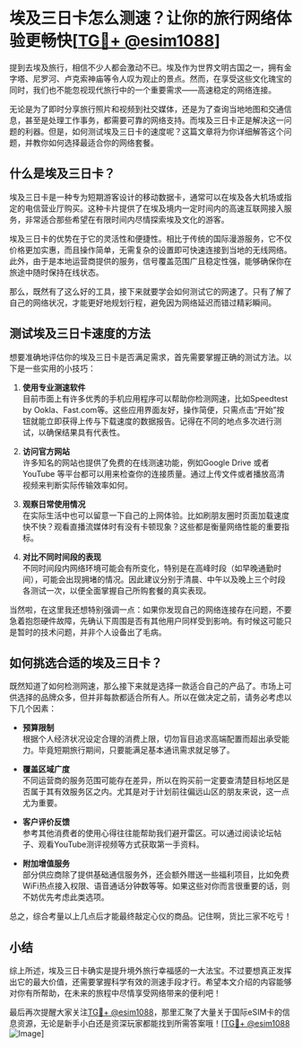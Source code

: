 # 埃及三日卡怎么测速？让你的旅行网络体验更畅快[[TG💪+ @esim1088](https://t.me/s/esim1088)]

提到去埃及旅行，相信不少人都会激动不已。埃及作为世界文明古国之一，拥有金字塔、尼罗河、卢克索神庙等令人叹为观止的景点。然而，在享受这些文化瑰宝的同时，我们也不能忽视现代旅行中的一个重要需求——高速稳定的网络连接。

无论是为了即时分享旅行照片和视频到社交媒体，还是为了查询当地地图和交通信息，甚至是处理工作事务，都需要可靠的网络支持。而埃及三日卡正是解决这一问题的利器。但是，如何测试埃及三日卡的速度呢？这篇文章将为你详细解答这个问题，并教你如何选择最适合你的网络套餐。

## 什么是埃及三日卡？

埃及三日卡是一种专为短期游客设计的移动数据卡，通常可以在埃及各大机场或指定的电信营业厅购买。这种卡片提供了在埃及境内一定时间内的高速互联网接入服务，非常适合那些希望在有限时间内尽情探索埃及文化的游客。

埃及三日卡的优势在于它的灵活性和便捷性。相比于传统的国际漫游服务，它不仅价格更加实惠，而且操作简单，无需复杂的设置即可快速连接到当地的无线网络。此外，由于是本地运营商提供的服务，信号覆盖范围广且稳定性强，能够确保你在旅途中随时保持在线状态。

那么，既然有了这么好的工具，接下来就要学会如何测试它的网速了。只有了解了自己的网络状况，才能更好地规划行程，避免因为网络延迟而错过精彩瞬间。

## 测试埃及三日卡速度的方法

想要准确地评估你的埃及三日卡是否满足需求，首先需要掌握正确的测试方法。以下是一些实用的小技巧：

1. **使用专业测速软件**  
   目前市面上有许多优秀的手机应用程序可以帮助你检测网速，比如Speedtest by Ookla、Fast.com等。这些应用界面友好，操作简便，只需点击“开始”按钮就能立即获得上传与下载速度的数据报告。记得在不同的地点多次进行测试，以确保结果具有代表性。

2. **访问官方网站**  
   许多知名的网站也提供了免费的在线测速功能，例如Google Drive 或者 YouTube 等平台都可以用来检查你的连接质量。通过上传文件或者播放高清视频来判断实际传输效率如何。

3. **观察日常使用情况**  
   在实际生活中也可以留意一下自己的上网体验。比如刷朋友圈时页面加载速度快不快？观看直播流媒体时有没有卡顿现象？这些都是衡量网络性能的重要指标。

4. **对比不同时间段的表现**  
   不同时间段内网络环境可能会有所变化，特别是在高峰时段（如早晚通勤时间），可能会出现拥堵的情况。因此建议分别于清晨、中午以及晚上三个时段各测试一次，以便全面掌握自己所购套餐的真实表现。

当然啦，在这里我还想特别强调一点：如果你发现自己的网络连接存在问题，不要急着抱怨硬件故障，先确认下周围是否有其他用户同样受到影响。有时候这可能只是暂时的技术问题，并非个人设备出了毛病。

## 如何挑选合适的埃及三日卡？

既然知道了如何检测网速，那么接下来就是选择一款适合自己的产品了。市场上可供选择的品牌众多，但并非每款都适合所有人。所以在做决定之前，请务必考虑以下几个因素：

- **预算限制**  
  根据个人经济状况设定合理的消费上限，切勿盲目追求高端配置而超出承受能力。毕竟短期旅行期间，只要能满足基本通讯需求就足够了。

- **覆盖区域广度**  
  不同运营商的服务范围可能存在差异，所以在购买前一定要查清楚目标地区是否属于其有效服务区之内。尤其是对于计划前往偏远山区的朋友来说，这一点尤为重要。

- **客户评价反馈**  
  参考其他消费者的使用心得往往能帮助我们避开雷区。可以通过阅读论坛帖子、观看YouTube测评视频等方式获取第一手资料。

- **附加增值服务**  
  部分供应商除了提供基础通信服务外，还会额外赠送一些福利项目，比如免费WiFi热点接入权限、语音通话分钟数等等。如果这些对你而言很重要的话，则不妨优先考虑此类选项。

总之，综合考量以上几点后才能最终敲定心仪的商品。记住啊，货比三家不吃亏！

## 小结

综上所述，埃及三日卡确实是提升境外旅行幸福感的一大法宝。不过要想真正发挥出它的最大价值，还需要掌握科学有效的测速手段才行。希望本文介绍的内容能够对你有所帮助，在未来的旅程中尽情享受网络带来的便利吧！

最后再次提醒大家关注[TG💪+ @esim1088](https://t.me/s/esim1088)，那里汇聚了大量关于国际eSIM卡的信息资源，无论是新手小白还是资深玩家都能找到所需答案哦！[[TG💪+ @esim1088](https://t.me/s/esim1088) ![Image](https://i.postimg.cc/4NQfJmqS/Snipaste-2025-05-13-00-14-12.png)]